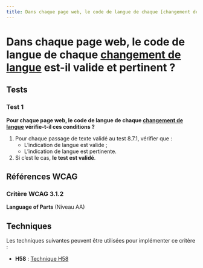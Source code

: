 ```yaml
---
title: Dans chaque page web, le code de langue de chaque [changement de langue](/rgaa/glossaire/changement-de-langue) est-il valide et pertinent ?
---
```


# Dans chaque page web, le code de langue de chaque [changement de langue](/rgaa/glossaire/changement-de-langue) est-il valide et pertinent ?



## Tests

### Test 1

**Pour chaque page web, le code de langue de chaque [changement de langue](/rgaa/glossaire/changement-de-langue) vérifie-t-il ces conditions ?**

1. Pour chaque passage de texte validé au test 8.7.1, vérifier que :
   - L’indication de langue est valide ;
   - L’indication de langue est pertinente.
2. Si c’est le cas, **le test est validé**.



## Références WCAG

### Critère WCAG 3.1.2

**Language of Parts** (Niveau AA)



## Techniques

Les techniques suivantes peuvent être utilisées pour implémenter ce critère :

- **H58** : [Technique H58](https://www.w3.org/WAI/WCAG21/Techniques/html/H58)
